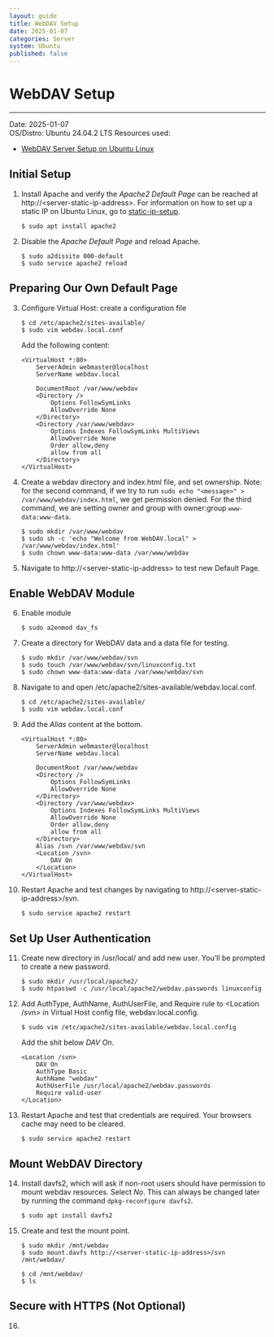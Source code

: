 ```yaml
---
layout: guide
title: WebDAV Setup
date: 2025-01-07
categories: Server
system: Ubuntu
published: false
---
```


# WebDAV Setup

---

Date: 2025-01-07  
OS/Distro: Ubuntu 24.04.2 LTS
Resources used:  
- [WebDAV Server Setup on Ubuntu Linux](https://linuxconfig.org/webdav-server-setup-on-ubuntu-linux)  

## Initial Setup
1. Install Apache and verify the _Apache2 Default Page_ can be reached at http://\<server-static-ip-address\>. For information on how to set up a static IP on Ubuntu Linux, go to [static-ip-setup](./static-ip-setup.md).

    ```
    $ sudo apt install apache2
    ```

2. Disable the _Apache Default Page_ and reload Apache.

    ```
    $ sudo a2dissite 000-default
    $ sudo service apache2 reload
    ```

## Preparing Our Own Default Page
3. Configure Virtual Host: create a configuration file

    ```
    $ cd /etc/apache2/sites-available/
    $ sudo vim webdav.local.conf
    ```
    Add the following content:
    ```
    <VirtualHost *:80>
        ServerAdmin webmaster@localhost
        ServerName webdav.local
        
        DocumentRoot /var/www/webdav
        <Directory />
            Options FollowSymLinks
            AllowOverride None
        </Directory>
        <Directory /var/www/webdav>
            Options Indexes FollowSymLinks MultiViews
            AllowOverride None
            Order allow,deny
            allow from all
        </Directory>
    </VirtualHost>
    ```

4. Create a webdav directory and index.html file, and set ownership. Note: for the second command, if we try to run `sudo echo "<message>" > /var/www/webdav/index.html`, we get permission denied. For the third command, we are setting owner and group with owner:group `www-data:www-data`.

    ```
    $ sudo mkdir /var/www/webdav
    $ sudo sh -c 'echo "Welcome from WebDAV.local" > /var/www/webdav/index.html'
    $ sudo chown www-data:www-data /var/www/webdav
    ```

5. Navigate to http://\<server-static-ip-address\> to test new Default Page.

## Enable WebDAV Module
6. Enable module

    ```
    $ sudo a2enmod dav_fs
    ```

7. Create a directory for WebDAV data and a data file for testing.

    ```
    $ sudo mkdir /var/www/webdav/svn
    $ sudo touch /var/www/webdav/svn/linuxconfig.txt
    $ sudo chown www-data:www-data /var/www/webdav/svn
    ```

8. Navigate to and open /etc/apache2/sites-available/webdav.local.conf.

    ```
    $ cd /etc/apache2/sites-available/
    $ sudo vim webdav.local.conf
    ```

9. Add the _Alias_ content at the bottom.

    ```
    <VirtualHost *:80>
        ServerAdmin webmaster@localhost
        ServerName webdav.local
        
        DocumentRoot /var/www/webdav
        <Directory />
            Options FollowSymLinks
            AllowOverride None
        </Directory>
        <Directory /var/www/webdav>
            Options Indexes FollowSymLinks MultiViews
            AllowOverride None
            Order allow,deny
            allow from all
        </Directory>
        Alias /svn /var/www/webdav/svn
        <Location /svn>
            DAV On
        </Location>
    </VirtualHost>
    ```

10. Restart Apache and test changes by navigating to http://\<server-static-ip-address\>/svn.

    ```
    $ sudo service apache2 restart
    ```

## Set Up User Authentication
11. Create new directory in /usr/local/ and add new user. You'll be prompted to create a new password.

    ```
    $ sudo mkdir /usr/local/apache2/
    $ sudo htpasswd -c /usr/local/apache2/webdav.passwords linuxconfig
    ```

12. Add AuthType, AuthName, AuthUserFile, and Require rule to <Location /svn> in Virtual Host config file, webdav.local.config.

    ```
    $ sudo vim /etc/apache2/sites-available/webdav.local.config
    ```
    Add the shit below _DAV On_.
    ```
    <Location /svn>
        DAV On
        AuthType Basic
        AuthName "webdav"
        AuthUserFile /usr/local/apache2/webdav.passwords
        Require valid-user
    </Location>
    ```

13. Restart Apache and test that credentials are required. Your browsers cache may need to be cleared.

    ```
    $ sudo service apache2 restart
    ```

## Mount WebDAV Directory
14. Install davfs2, which will ask if non-root users should have permission to mount webdav resources. Select _No_. This can always be changed later by running the command `dpkg-reconfigure davfs2`.

    ```
    $ sudo apt install davfs2
    ```

15. Create and test the mount point.

    ```
    $ sudo mkdir /mnt/webdav
    $ sudo mount.davfs http://<server-static-ip-address>/svn /mnt/webdav/
    ```

    ```
    $ cd /mnt/webdav/
    $ ls
    ```

## Secure with HTTPS (Not Optional)
16. 
